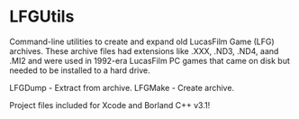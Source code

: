 # LFGUtils
Command-line utilities to create and expand old LucasFilm Game (LFG) archives.  These archive files had extensions like .XXX, .ND3, .ND4, aand .MI2 and were used in 1992-era LucasFilm PC games that came on disk but needed to be installed to a hard drive.

LFGDump - Extract from archive. 
LFGMake - Create archive.

Project files included for Xcode and Borland C++ v3.1!
